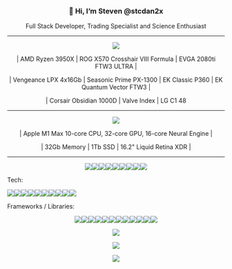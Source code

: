 
<!---
stcdan2x/stcdan2x is a ✨ special ✨ repository because its `README.md` (this file) appears on your GitHub profile.
You can click the Preview link to take a look at your changes.
--->
### <p align=center>👋 Hi, I’m Steven @stcdan2x</p>
<p align=center>Full Stack Developer, Trading Specialist and Science Enthusiast</p>

---


<p align=center><img src="https://img.shields.io/badge/Windows-0078D6?style=for-the-badge&logo=windows&logoColor=white"></p>
<p align=center>| AMD Ryzen 3950X | ROG X570 Crosshair VIII Formula | EVGA 2080ti FTW3 ULTRA |</p>
<p align=center>| Vengeance LPX 4x16Gb | Seasonic Prime PX-1300 | EK Classic P360 | EK Quantum Vector FTW3 |</p>
<p align=center>| Corsair Obsidian 1000D | Valve Index | LG C1 48 </p>

---
<p align=center><img src="https://img.shields.io/badge/mac%20os-000000?style=for-the-badge&logo=apple&logoColor=white"></p>
<p align=center>| Apple M1 Max 10-core CPU, 32-core GPU, 16-core Neural Engine |</p>
<p align=center>| 32Gb Memory | 1Tb SSD | 16.2" Liquid Retina XDR |</p>

---

<p align=center><img src="https://img.shields.io/badge/C-00599C?style=for-the-badge&logo=c&logoColor=white"><img src="https://img.shields.io/badge/C%2B%2B-00599C?style=for-the-badge&logo=c%2B%2B&logoColor=white"><img src="https://img.shields.io/badge/Python-FFD43B?style=for-the-badge&logo=python&logoColor=darkgreen"><img src="https://img.shields.io/badge/Java-ED8B00?style=for-the-badge&logo=java&logoColor=white"><img src="https://img.shields.io/badge/PHP-777BB4?style=for-the-badge&logo=php&logoColor=white"><img src="https://img.shields.io/badge/HTML5-E34F26?style=for-the-badge&logo=html5&logoColor=white"><img src="https://img.shields.io/badge/CSS3-1572B6?style=for-the-badge&logo=css3&logoColor=white"><img src="https://img.shields.io/badge/JavaScript-323330?style=for-the-badge&logo=javascript&logoColor=F7DF1E"><img src="https://img.shields.io/badge/GraphQl-E10098?style=for-the-badge&logo=graphql&logoColor=white"></p>
  
  <p>Tech:</p>
  <img src="https://img.shields.io/badge/MySQL-005C84?style=for-the-badge&logo=mysql&logoColor=white"><img src="https://img.shields.io/badge/MongoDB-4EA94B?style=for-the-badge&logo=mongodb&logoColor=white"><img src="https://img.shields.io/badge/MariaDB-003545?style=for-the-badge&logo=mariadb&logoColor=white"><img src="https://img.shields.io/badge/Node.js-339933?style=for-the-badge&logo=nodedotjs&logoColor=white"><img src="https://img.shields.io/badge/Docker-2CA5E0?style=for-the-badge&logo=docker&logoColor=white"><img src="https://img.shields.io/badge/Amazon_AWS-FF9900?style=for-the-badge&logo=amazonaws&logoColor=white"><img src="https://img.shields.io/badge/firebase-ffca28?style=for-the-badge&logo=firebase&logoColor=black"><img src="https://img.shields.io/badge/Heroku-430098?style=for-the-badge&logo=heroku&logoColor=white"><img src="https://img.shields.io/badge/Netlify-00C7B7?style=for-the-badge&logo=netlify&logoColor=white"><img src="https://img.shields.io/badge/shopify-8DB543?style=for-the-badge&logo=Shopify&logoColor=white">
  
<p>Frameworks / Libraries:</p>

<p align=center><img src="https://img.shields.io/badge/React-20232A?style=for-the-badge&logo=react&logoColor=61DAFB"><img src="https://img.shields.io/badge/Redux-593D88?style=for-the-badge&logo=redux&logoColor=white"><img src="https://img.shields.io/badge/Angular-DD0031?style=for-the-badge&logo=angular&logoColor=white"><img src="https://img.shields.io/badge/jQuery-0769AD?style=for-the-badge&logo=jquery&logoColor=white"><img src="https://img.shields.io/badge/next.js-000000?style=for-the-badge&logo=nextdotjs&logoColor=white"><img src="https://img.shields.io/badge/Express.js-000000?style=for-the-badge&logo=express&logoColor=white"><img src="https://img.shields.io/badge/Express.js-000000?style=for-the-badge&logo=express&logoColor=white"><img src="https://img.shields.io/badge/Bootstrap-563D7C?style=for-the-badge&logo=bootstrap&logoColor=white"><img src="https://img.shields.io/badge/Gatsby-663399?style=for-the-badge&logo=gatsby&logoColor=white"><img src="https://img.shields.io/badge/Sass-CC6699?style=for-the-badge&logo=sass&logoColor=white"><img src="https://img.shields.io/badge/Vue.js-35495E?style=for-the-badge&logo=vuedotjs&logoColor=4FC08D"><img src="https://img.shields.io/badge/Amp-000?style=for-the-badge&logo=amp&logoColor=005AF0"></p>

<p align=center><img src="https://github-readme-stats.vercel.app/api/top-langs/?username=anuraghazra&langs_count=5&layout=compact&theme=vision-friendly-dark"></p>

<p align=center><img src="https://github-readme-stats.vercel.app/api?username=stcdan2x&hide=contribs,stars,issues&count_private=true&show_icons=true&theme=great-gatsby"></p>

<p align=center><img src="https://github-readme-streak-stats.herokuapp.com/?user=stcdan2x&theme=dark"></p>


